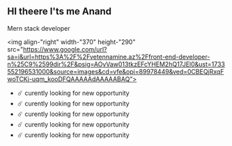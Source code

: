## HI theere I'ts me Anand

Mern stack developer

<img align-"right" width-"370" height-"290" src="https://www.google.com/url?sa=i&url=https%3A%2F%2Fvetennamine.az%2Ffront-end-developer-n%25C9%2599dir%2F&psig=AOvVaw013tkzEFcYHEM2hQ17JEl0&ust=1733552196531000&source=images&cd=vfe&opi=89978449&ved=0CBEQjRxqFwoTCKj-uqm_kooDFQAAAAAdAAAAABAQ">

- ☄️ curently looking for new opportunity
 - ☄️ curently looking for new opportunity
- ☄️ curently looking for new opportunity
- ☄️ curently looking for new opportunity
- ☄️ curently looking for new opportunity
